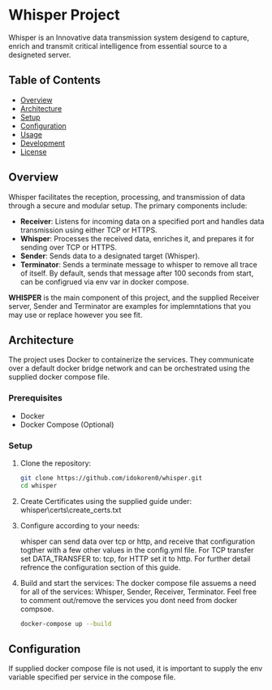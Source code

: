 # Whisper Project

Whisper is an Innovative data transmission system desigend to capture, enrich and transmit critical intelligence from essential source to a designeted server.

## Table of Contents
- [Overview](#overview)
- [Architecture](#architecture)
- [Setup](#setup)
- [Configuration](#configuration)
- [Usage](#usage)
- [Development](#development)
- [License](#license)

## Overview

Whisper facilitates the reception, processing, and transmission of data through a secure and modular setup. The primary components include:

- **Receiver**: Listens for incoming data on a specified port and handles data transmission using either TCP or HTTPS.
- **Whisper**: Processes the received data, enriches it, and prepares it for sending over TCP or HTTPS.
- **Sender**: Sends data to a designated target (Whisper).
- **Terminator**: Sends a terminate message to whisper to remove all trace
of itself. By default, sends that message after 100 seconds from start, can be configrued via env var in docker compose.

**WHISPER** is the main component of this project, and the supplied Receiver server, Sender and Terminator are examples for implemntations that you may use or replace however you see fit.

## Architecture

The project uses Docker to containerize the services. 
They communicate over a default docker bridge network and can be orchestrated using the supplied docker compose file.


### Prerequisites

- Docker
- Docker Compose (Optional)

### Setup

1. Clone the repository:
    ```sh
    git clone https://github.com/idokoren0/whisper.git
    cd whisper
    ```

2. Create Certificates using the supplied guide under:
    whisper\certs\create_certs.txt

3. Configure according to your needs:
    
    whisper can send data over tcp or http, and receive that configuration
    togther with a few other values in the config.yml file. For TCP transfer set DATA_TRANSFER to: tcp, for HTTP set it to http. For further detail refrence the configuration section of this guide.

4. Build and start the services:
    The docker compose file assuems a need for all of the services:
    Whisper, Sender, Receiver, Terminator.
    Feel free to comment out/remove the services you dont need from
    docker compsoe.
    ```sh
    docker-compose up --build
    ```
    
## Configuration

If supplied 
docker compose file is not used, it is important to supply the env
variable specified per service in the compose file.
